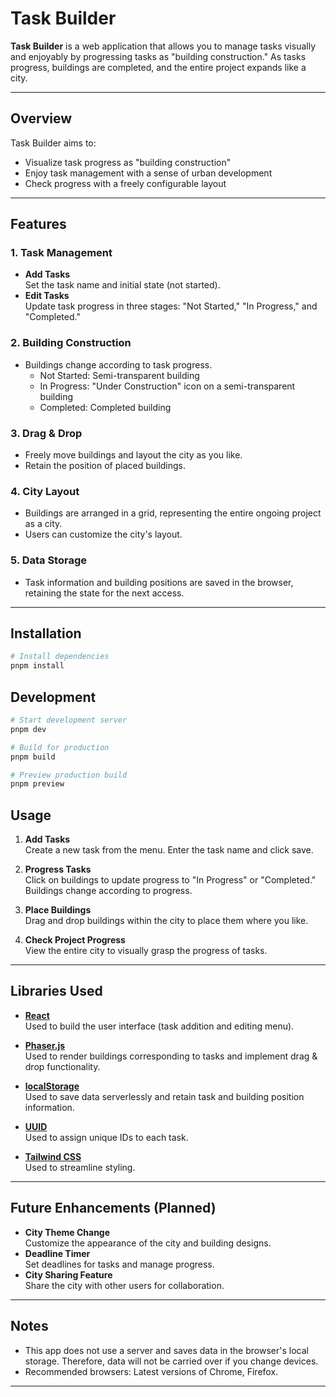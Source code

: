 # Task Builder

**Task Builder** is a web application that allows you to manage tasks visually and enjoyably by progressing tasks as "building construction." As tasks progress, buildings are completed, and the entire project expands like a city.

---

## Overview

Task Builder aims to:

- Visualize task progress as "building construction"
- Enjoy task management with a sense of urban development
- Check progress with a freely configurable layout

---

## Features

### 1. **Task Management**

- **Add Tasks**  
  Set the task name and initial state (not started).
- **Edit Tasks**  
  Update task progress in three stages: "Not Started," "In Progress," and "Completed."

### 2. **Building Construction**

- Buildings change according to task progress.
  - Not Started: Semi-transparent building
  - In Progress: "Under Construction" icon on a semi-transparent building
  - Completed: Completed building

### 3. **Drag & Drop**

- Freely move buildings and layout the city as you like.
- Retain the position of placed buildings.

### 4. **City Layout**

- Buildings are arranged in a grid, representing the entire ongoing project as a city.
- Users can customize the city's layout.

### 5. **Data Storage**

- Task information and building positions are saved in the browser, retaining the state for the next access.

---

## Installation

```bash
# Install dependencies
pnpm install
```

## Development

```bash
# Start development server
pnpm dev

# Build for production
pnpm build

# Preview production build
pnpm preview
```

## Usage

1. **Add Tasks**  
   Create a new task from the menu. Enter the task name and click save.

2. **Progress Tasks**  
   Click on buildings to update progress to "In Progress" or "Completed." Buildings change according to progress.

3. **Place Buildings**  
   Drag and drop buildings within the city to place them where you like.

4. **Check Project Progress**  
   View the entire city to visually grasp the progress of tasks.

---

## Libraries Used

- **[React](https://reactjs.org/)**  
  Used to build the user interface (task addition and editing menu).

- **[Phaser.js](https://phaser.io/)**  
  Used to render buildings corresponding to tasks and implement drag & drop functionality.

- **[localStorage](https://developer.mozilla.org/en-US/docs/Web/API/Window/localStorage)**  
  Used to save data serverlessly and retain task and building position information.

- **[UUID](https://github.com/uuidjs/uuid)**  
  Used to assign unique IDs to each task.

- **[Tailwind CSS](https://tailwindcss.com/)**  
  Used to streamline styling.

---

## Future Enhancements (Planned)

- **City Theme Change**  
  Customize the appearance of the city and building designs.
- **Deadline Timer**  
  Set deadlines for tasks and manage progress.
- **City Sharing Feature**  
  Share the city with other users for collaboration.

---

## Notes

- This app does not use a server and saves data in the browser's local storage. Therefore, data will not be carried over if you change devices.
- Recommended browsers: Latest versions of Chrome, Firefox.

---
